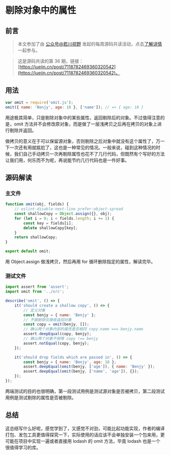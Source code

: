 # 剔除对象中的属性

## 前言

> 本文参加了由 [公众号@若川视野](https://lxchuan12.gitee.io/) 发起的每周源码共读活动，点击[了解详情](https://juejin.cn/post/7079706017579139102)一起参与。

> 这是源码共读的第 36 期，链接：[https://juejin.cn/post/7118782469360320542](https://juejin.cn/post/7118782469360320542)。

## 用法

```js
var omit = require('omit.js');
omit({ name: 'Benjy', age: 18 }, ['name']); // => { age: 18 }
```

用途极其简单，只是剔除对象中的某些属性，返回剔除后的对象。不过值得注意的是，omit 方法并不会修改原对象，而是做了一层浅拷贝之后再在拷贝的对象上进行剔除并返回。

做拷贝的意义在于可以保留源对象，否则剔除之后对象中就没有这个属性了，万一下一次还有用就尴尬了，这也是一种常见的情况。一般来说，碰到这种情况的时候，我们自己手动拷贝一次再剔除属性也花不了几行代码，但既然有个写好的方法让我们用，何乐而不为呢，再说能节约几行代码也是一件好事。

## 源码解读

### 主文件

```js
function omit(obj, fields) {
    // eslint-disable-next-line prefer-object-spread
    const shallowCopy = Object.assign({}, obj);
    for (let i = 0; i < fields.length; i += 1) {
        const key = fields[i];
        delete shallowCopy[key];
    }
    return shallowCopy;
}

export default omit;
```

用 Object.assign 做浅拷贝，然后再用 for 循环删除指定的属性，解读完毕。

### 测试文件

```js
import assert from 'assert';
import omit from '../src';

describe('omit', () => {
    it('should create a shallow copy', () => {
        // 定义对象
        const benjy = { name: 'Benjy' };
        // 不做剔除仅接收返回对象
        const copy = omit(benjy, []);
        // 确认两个对象内部的属性是否相同 copy.name === benjy.name
        assert.deepEqual(copy, benjy);
        // 确认两个对象不相等 copy !== benjy
        assert.notEqual(copy, benjy);
    });

    it('should drop fields which are passed in', () => {
        const benjy = { name: 'Benjy', age: 18 };
        assert.deepEqual(omit(benjy, ['age']), { name: 'Benjy' });
        assert.deepEqual(omit(benjy, ['name', 'age']), {});
    });
});
```

两端测试的目的也很明确，第一段测试用例是测试源对象是否被拷贝，第二段测试用例是测试剔除的属性是否被剔除。

## 总结

这总结写什么好呢，感觉学到了，又感觉不对劲，可能比起功能实现，作者的编译打包、发包工具更值得探究一下，实际使用的话应该不会单独安装一个包来用，更可能在项目中实现一遍或者直接用 lodash 的 omit 方法，毕竟 lodash 也是一个很值得学习的库。
